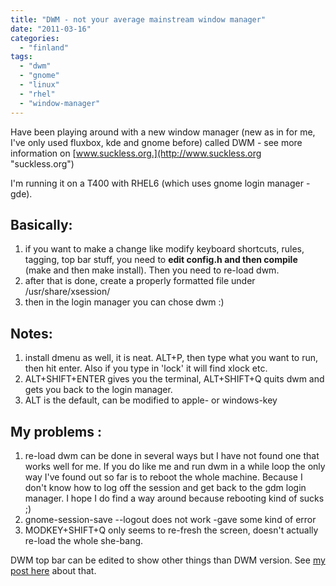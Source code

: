 ```yaml
---
title: "DWM - not your average mainstream window manager"
date: "2011-03-16"
categories: 
  - "finland"
tags: 
  - "dwm"
  - "gnome"
  - "linux"
  - "rhel"
  - "window-manager"
---
```


Have been playing around with a new window manager (new as in for me, I've only used fluxbox, kde and gnome before) called DWM - see more information on [www.suckless.org.](http://www.suckless.org "suckless.org")

I'm running it on a T400 with RHEL6 (which uses gnome login manager - gde).

## Basically:

1. if you want to make a change like modify keyboard shortcuts, rules, tagging, top bar stuff, you need to **edit config.h and then compile** (make and then make install). Then you need to re-load dwm.
2. after that is done, create a properly formatted file under /usr/share/xsession/
3. then in the login manager you can chose dwm :)

## Notes:

1. install dmenu as well, it is neat. ALT+P, then type what you want to run, then hit enter. Also if you type in 'lock' it will find xlock etc.
2. ALT+SHIFT+ENTER gives you the terminal, ALT+SHIFT+Q quits dwm and gets you back to the login manager.
3. ALT is the default, can be modified to apple- or windows-key

## My problems :

1. re-load dwm can be done in several ways but I have not found one that works well for me. If you do like me and run dwm in a while loop the only way I've found out so far is to reboot the whole machine. Because I don't know how to log off the session and get back to the gdm login manager. I hope I do find a way around because rebooting kind of sucks ;)
2. gnome-session-save --logout does not work -gave some kind of error
3. MODKEY+SHIFT+Q only seems to re-fresh the screen, doesn't actually re-load the whole she-bang.

DWM top bar can be edited to show other things than DWM version. See [my post here](http://www.guldmyr.com/blog/dwm-editing-the-bar-to-show-time/ "editing top bar in dwm") about that.
